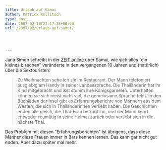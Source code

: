 ```yaml
---
title: Urlaub auf Samui
author: Patrick Kollitsch
type: post
date: 2007-02-18T22:17:38+00:00
url: /2007/02/urlaub-auf-samui/




---
```

Jana Simon schreibt in der [ZEIT online][1] über Samui, wie sich alles &#8220;ein kleines bisschen&#8221; veränderte in den vergangenen 10 Jahren und (natürlich) über die Sextouristen:

> Zu Weihnachten sehe ich sie im Restaurant. Der Mann telefoniert ausgiebig am Handy in seiner Landessprache. Die Thailänderin hat ihr Kind mitgebracht und isst stumm ihre Königsgarnelen. Unterhalten können sie sich meist nicht viel, die gemeinsame Sprache fehlt. In den Buchläden der Insel gibt es Erfahrungsberichte von Männern aus dem Westen, die sich in Thailänderinnen verliebt haben. Die Geschichten enden alle gleich, die Thai-Frau betrügt ihn, und der Mann kehrt entweder reumütig in seine Heimat zurück oder verliebt sich in die nächste Thai.

Das Problem mit diesen &#8220;Erfahrungsberichten&#8221; ist übrigens, dass diese Männer diese Frauen immer in Bars kennen lernen. Das kann gar nicht gut enden. Aber dazu später mal mehr.

 [1]: http://www.zeit.de/2007/08/Thailand?page=all